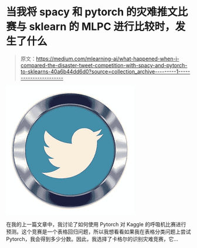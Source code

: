 # 当我将 spacy 和 pytorch 的灾难推文比赛与 sklearn 的 MLPC 进行比较时，发生了什么

> 原文：<https://medium.com/mlearning-ai/what-happened-when-i-compared-the-disaster-tweet-competition-with-spacy-and-pytorch-to-sklearns-40a6b44dd6d0?source=collection_archive---------1----------------------->

![](img/690e1c9d99c9d0412441196fdc7082f2.png)

在我的上一篇文章中，我讨论了如何使用 Pytorch 对 Kaggle 的呼吸机比赛进行预测。这个竞赛是一个表格回归问题，所以我想看看如果我在表格分类问题上尝试 Pytorch，我会得到多少分数。因此，我选择了卡格尔的识别灾难竞赛，它…